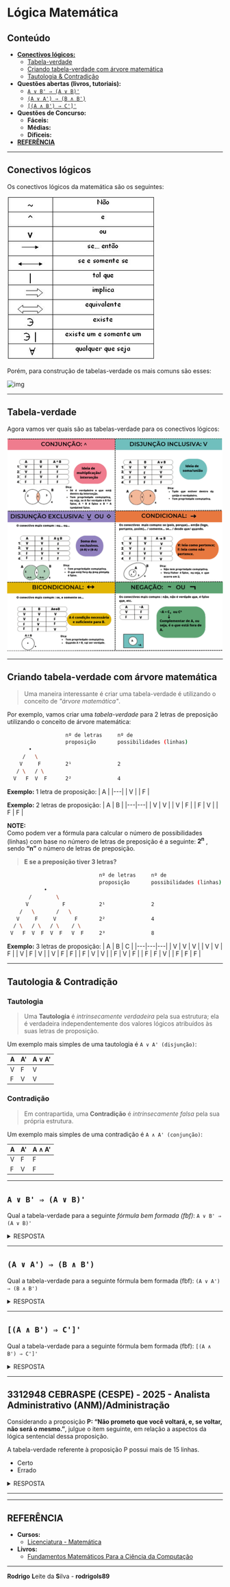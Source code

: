 # Lógica Matemática

## Conteúdo

 - [**Conectivos lógicos:**](#logical-connectives)
   - [Tabela-verdade](#truth-table)
   - [Criando tabela-verdade com árvore matemática](#creating-truth-tables-with-trees)
   - [Tautologia & Contradição](#tautology-and-contradiction)
 - **Questões abertas (livros, tutoriais):**
   - [`A ∨ B' ⇒ (A ∨ B)'`](#qal-01)
   - [`(A ∨ A') ⇒ (B ∧ B')`](#qal-02)
   - [`[(A ∧ B') ⇒ C']'`](#qal-03)
 - **Questões de Concurso:**
   - **Fáceis:**
   - **Médias:**
   - **Dificeis:**
 - [**REFERÊNCIA**](#ref)
<!---
[WHITESPACE RULES]
- Same topic = "10" Whitespace character.
- Different topic = "100" Whitespace character.
--->





































































































<!--- ( Conectivos lógicos ) --->

---

<div id="logical-connectives"></div>

## Conectivos lógicos

Os conectivos lógicos da matemática são os seguintes:

![img](images/conectivos-logicos-01.jpg)  

Porém, para construção de tabelas-verdade os mais comuns são esses:

![img](images/conectivos-lógicos-02.png)  










---

<div id="truth-table"></div>

## Tabela-verdade

Agora vamos ver quais são as tabelas-verdade para os conectivos lógicos:

![img](images/truth-table-01.png)  










---

<div id="creating-truth-tables-with-trees"></div>

## Criando tabela-verdade com árvore matemática

> Uma maneira interessante é criar uma tabela-verdade é utilizando o conceito de *"árvore matemática"*.

Por exemplo, vamos criar uma *tabela-verdade* para 2 letras de preposição utilizando o conceito de árvore matemática:

```bash
                   nº de letras     nº de
                   proposição       possibilidades (linhas)
       •          
     /   \        
    V     F        2¹               2
   / \   / \
  V   F  V  F      2²               4
```

**Exemplo:** 1 letra de proposição:
| A |
|---|
| V |
| F |

**Exemplo:** 2 letras de proposição:
| A | B |
|---|---|
| V | V |
| V | F |
| F | V |
| F | F |

**NOTE:**  
Como podem ver a fórmula para calcular o número de possibilidades (linhas) com base no número de letras de preposição é a seguinte: **2<sup>n</sup>** , sendo **“n”** o número de letras de preposição.

> **E se a preposição tiver 3 letras?**

```bash
                              nº de letras     nº de
                              proposição       possibilidades (linhas)
            •   
       /        \
      V           F           2¹               2
    /   \       /   \
   V     F     V      F       2²               4
  / \   / \   / \    / \
 V   F  V  F  V  F   V  F     2³               8
```

**Exemplo:** 3 letras de proposição:
| A | B | C |
|---|---|---|
| V | V | V |
| V | V | F |
| V | F | V |
| V | F | F |
| F | V | V |
| F | V | F |
| F | F | V |
| F | F | F |










---

<div id="tautology-and-contradiction"></div>

## Tautologia & Contradição

### Tautologia

> Uma **Tautologia** é *intrinsecamente verdadeira* pela sua estrutura; ela é verdadeira independentemente dos valores lógicos atribuídos às suas letras de proposição.

Um exemplo mais simples de uma tautologia é `A ∨ A' (disjunção)`:

| A | A' | A ∨ A' |
|---|----|--------|
| V | F  | V      |
| F | V  | V      |

### Contradição

> Em contrapartida, uma **Contradição** é *intrinsecamente falsa* pela sua própria estrutura.

Um exemplo mais simples de uma contradição é `A ∧ A' (conjunção)`:

| A | A' | A ∧ A' |
|---|----|--------|
| V | F  | F      |
| F | V  | F      |






































































































<!--- ( Questões abertas (livros, tutoriais)  ) --->

---

<div id="qal-01"></div>

## `A ∨ B' ⇒ (A ∨ B)'`

Qual a tabela-verdade para a seguinte *fórmula bem formada (fbf)*: `A ∨ B' ⇒ (A ∨ B)'`

<details>
<summary>RESPOSTA</summary>

<br/>

| A | B | B' | A ∨ B' | (A ∨ B) | (A ∨ B)' | A ∨ B' ⇒ (A ∨ B)' |
|:-:|:-:|:--:|:------:|:-------:|:--------:|:-----------------:|
| V | V | F  | V      | V       | F        | F                 |
| V | F | V  | V      | V       | F        | F                 |
| F | V | F  | F      | V       | F        | V                 |
| F | F | V  | V      | F       | V        | V                 |

</details>










---

<div id="qal-02"></div>

## `(A ∨ A') ⇒ (B ∧ B')`

Qual a tabela-verdade para a seguinte fórmula bem formada (fbf): `(A ∨ A') ⇒ (B ∧ B')`

<details>

<summary>RESPOSTA</summary>

<br/>

| A | B | A' | B' | A ∨ A' | B ∧ B' | (A ∨ A') ⇒ (B ∧ B') |
|:-:|:-:|:--:|:--:|:------:|:------:|:-------------------:|
| V | V |  F |  F |   V    |   F    |          F          |
| V | F |  F |  V |   V    |   F    |          F          |
| F | V |  V |  F |   V    |   F    |          F          |
| F | F |  V |  V |   V    |   F    |          F          |

</details>










---

<div id="qal-03"></div>

## `[(A ∧ B') ⇒ C']'`

Qual a tabela-verdade para a seguinte fórmula bem formada (fbf): `[(A ∧ B') ⇒ C']'`

<details>

<summary>RESPOSTA</summary>

<br/>

| A | B | C | B' | (A ∧ B') | C' | (A ∧ B') → C' | [(A ∧ B') ⇒ C']'  |
|:-:|:-:|:-:|:--:|:--------:|:--:|:-------------:|:-----------------:|
| V | V | V | F  | F        | F  | V             | F                 |
| V | V | F | F  | F        | V  | V             | F                 |
| V | F | V | V  | V        | F  | F             | V                 |
| V | F | F | V  | V        | V  | V             | F                 |
| F | V | V | F  | F        | F  | V             | F                 |
| F | V | F | F  | F        | V  | V             | F                 |
| F | F | V | V  | F        | F  | V             | F                 |
| F | F | F | V  | F        | V  | V             | F                 |

</details>






































































































<!--- ( Questões abertas (livros, tutoriais)  ) --->

---

<div id="qcf-01"></div>

## 3312948 CEBRASPE (CESPE) - 2025 - Analista Administrativo (ANM)/Administração

Considerando a proposição **P: “Não prometo que você voltará, e, se voltar, não será o mesmo.”**, julgue o item seguinte, em relação a aspectos da lógica sentencial dessa proposição.

A tabela-verdade referente à proposição P possui mais de 15 linhas.

 - Certo
 - Errado

<details>

<summary>RESPOSTA</summary>

<br/>

Primeiro vamos identificar quais (quantas) proposições simples tem a sentença:

 - (¬a) "Não prometo que você voltará";
 - (b) "e, se voltar";
 - (¬c) "não será o mesmo".

Logo, nós teremos a seguinte proposição composta:

```bash
¬a ∧ (b → ¬c)
```

> **NOTE:**  
> Porém, a questão que saber se "A tabela-verdade referente à proposição P possui mais de 15 linhas".

Sabendo que nós temos 3 proposições simples e a formula para calcular o número de linhas de uma tabela-verdade é dada por **2<sup>n</sup>**, sendo **“n”** o número de proposições simples, temos:

```bash
2³ = 8
```

Ou seja, a resposta correta seria **"Errado"**, pois nossa tabela-verdade não terá mais 15 linhas.

</details>










---



















































































<!--- ( REFERÊNCIA ) --->

---

<div id="ref"></div>

## REFERÊNCIA

 - **Cursos:**
   - [Licenciatura - Matemática](https://www.faculdadeunica.com.br/graduacao/ead/matematica-3080)
 - **Livros:**
   - [Fundamentos Matemáticos Para a Ciência da Computação](https://www.amazon.com.br/Fundamentos-Matem%C3%A1ticos-Para-Ci%C3%AAncia-Computa%C3%A7%C3%A3o/dp/8521614225)

---

**Rodrigo** **L**eite da **S**ilva - **rodrigols89**
